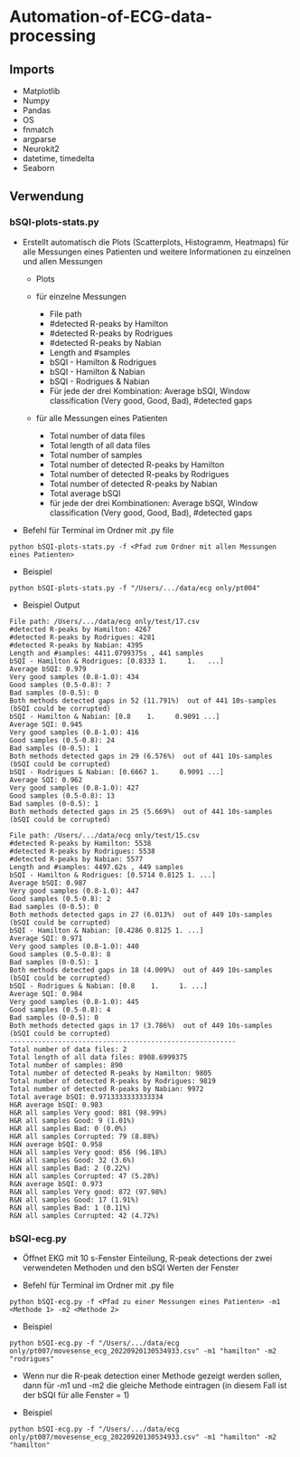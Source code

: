 # Automation-of-ECG-data-processing

## Imports
* Matplotlib
* Numpy
* Pandas
* OS
* fnmatch
* argparse
* Neurokit2
* datetime, timedelta
* Seaborn

## Verwendung
### bSQI-plots-stats.py
* Erstellt automatisch die Plots (Scatterplots, Histogramm, Heatmaps) für alle Messungen eines Patienten und weitere Informationen zu einzelnen und allen Messungen
  - Plots

  * für einzelne Messungen
    - File path
    - #detected R-peaks by Hamilton
    - #detected R-peaks by Rodrigues
    - #detected R-peaks by Nabian
    - Length and #samples
    - bSQI - Hamilton & Rodrigues
    - bSQI - Hamilton & Nabian
    - bSQI - Rodrigues & Nabian
    - Für jede der drei Kombination: Average bSQI, Window classification (Very good, Good, Bad), #detected gaps

  * für alle Messungen eines Patienten
    - Total number of data files
    - Total length of all data files
    - Total number of samples
    - Total number of detected R-peaks by Hamilton
    - Total number of detected R-peaks by Rodrigues
    - Total number of detected R-peaks by Nabian
    - Total average bSQI
    - für jede der drei Kombinationen: Average bSQI, Window classification (Very good, Good, Bad), #detected gaps

* Befehl für Terminal im Ordner mit .py file
```
python bSQI-plots-stats.py -f <Pfad zum Ordner mit allen Messungen eines Patienten>

```
* Beispiel
```
python bSQI-plots-stats.py -f "/Users/.../data/ecg only/pt004"

```

* Beispiel Output
```
File path: /Users/.../data/ecg only/test/17.csv
#detected R-peaks by Hamilton: 4267
#detected R-peaks by Rodrigues: 4281
#detected R-peaks by Nabian: 4395
Length and #samples: 4411.0799375s , 441 samples
bSQI - Hamilton & Rodrigues: [0.8333 1.     1.   ...]
Average bSQI: 0.979
Very good samples (0.8-1.0): 434
Good samples (0.5-0.8): 7
Bad samples (0-0.5): 0
Both methods detected gaps in 52 (11.791%)  out of 441 10s-samples (bSQI could be corrupted)
bSQI - Hamilton & Nabian: [0.8    1.     0.9091 ...]
Average SQI: 0.945
Very good samples (0.8-1.0): 416
Good samples (0.5-0.8): 24
Bad samples (0-0.5): 1
Both methods detected gaps in 29 (6.576%)  out of 441 10s-samples (bSQI could be corrupted)
bSQI - Rodrigues & Nabian: [0.6667 1.     0.9091 ...]
Average SQI: 0.962
Very good samples (0.8-1.0): 427
Good samples (0.5-0.8): 13
Bad samples (0-0.5): 1
Both methods detected gaps in 25 (5.669%)  out of 441 10s-samples (bSQI could be corrupted)

File path: /Users/.../data/ecg only/test/15.csv
#detected R-peaks by Hamilton: 5538
#detected R-peaks by Rodrigues: 5538
#detected R-peaks by Nabian: 5577
Length and #samples: 4497.62s , 449 samples
bSQI - Hamilton & Rodrigues: [0.5714 0.8125 1. ...]
Average bSQI: 0.987
Very good samples (0.8-1.0): 447
Good samples (0.5-0.8): 2
Bad samples (0-0.5): 0
Both methods detected gaps in 27 (6.013%)  out of 449 10s-samples (bSQI could be corrupted)
bSQI - Hamilton & Nabian: [0.4286 0.8125 1. ...]
Average SQI: 0.971
Very good samples (0.8-1.0): 440
Good samples (0.5-0.8): 8
Bad samples (0-0.5): 1
Both methods detected gaps in 18 (4.009%)  out of 449 10s-samples (bSQI could be corrupted)
bSQI - Rodrigues & Nabian: [0.8    1.     1. ...]
Average SQI: 0.984
Very good samples (0.8-1.0): 445
Good samples (0.5-0.8): 4
Bad samples (0-0.5): 0
Both methods detected gaps in 17 (3.786%)  out of 449 10s-samples (bSQI could be corrupted)
--------------------------------------------------------
Total number of data files: 2
Total length of all data files: 8908.6999375
Total number of samples: 890
Total number of detected R-peaks by Hamilton: 9805
Total number of detected R-peaks by Rodrigues: 9819
Total number of detected R-peaks by Nabian: 9972
Total average bSQI: 0.9713333333333334
H&R average bSQI: 0.983
H&R all samples Very good: 881 (98.99%)
H&R all samples Good: 9 (1.01%)
H&R all samples Bad: 0 (0.0%)
H&R all samples Corrupted: 79 (8.88%)
H&N average bSQI: 0.958
H&N all samples Very good: 856 (96.18%)
H&N all samples Good: 32 (3.6%)
H&N all samples Bad: 2 (0.22%)
H&N all samples Corrupted: 47 (5.28%)
R&N average bSQI: 0.973
R&N all samples Very good: 872 (97.98%)
R&N all samples Good: 17 (1.91%)
R&N all samples Bad: 1 (0.11%)
R&N all samples Corrupted: 42 (4.72%)

```

### bSQI-ecg.py
* Öffnet EKG mit 10 s-Fenster Einteilung, R-peak detections der zwei verwendeten Methoden und den bSQI Werten der Fenster

* Befehl für Terminal im Ordner mit .py file
```
python bSQI-ecg.py -f <Pfad zu einer Messungen eines Patienten> -m1 <Methode 1> -m2 <Methode 2>

```
* Beispiel
```
python bSQI-ecg.py -f "/Users/.../data/ecg only/pt007/movesense_ecg_20220920130534933.csv" -m1 "hamilton" -m2 "rodrigues"

```
 - Wenn nur die R-peak detection einer Methode gezeigt werden sollen, dann für -m1 und -m2 die gleiche Methode eintragen (in diesem Fall ist der bSQI für alle Fenster = 1)
* Beispiel
```
python bSQI-ecg.py -f "/Users/.../data/ecg only/pt007/movesense_ecg_20220920130534933.csv" -m1 "hamilton" -m2 "hamilton"

```

